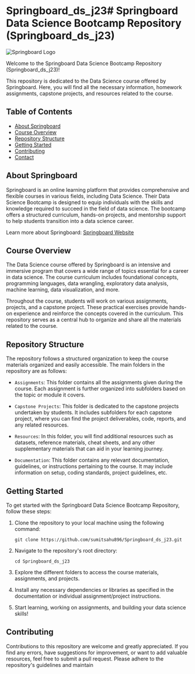 # Springboard_ds_j23# Springboard Data Science Bootcamp Repository (Springboard_ds_j23)

![Springboard Logo](https://github.com/Sumitsahu896/Springboard_ds_j23/assets/11928791/2ed892a8-9cae-4913-b199-7abfe5665409)

Welcome to the Springboard Data Science Bootcamp Repository (Springboard_ds_j23)!

This repository is dedicated to the Data Science course offered by Springboard. Here, you will find all the necessary information, homework assignments, capstone projects, and resources related to the course.

## Table of Contents

- [About Springboard](#about-springboard)
- [Course Overview](#course-overview)
- [Repository Structure](#repository-structure)
- [Getting Started](#getting-started)
- [Contributing](#contributing)
- [Contact](#contact)

## About Springboard

Springboard is an online learning platform that provides comprehensive and flexible courses in various fields, including Data Science. Their Data Science Bootcamp is designed to equip individuals with the skills and knowledge required to succeed in the field of data science. The bootcamp offers a structured curriculum, hands-on projects, and mentorship support to help students transition into a data science career.

Learn more about Springboard: [Springboard Website](https://www.springboard.com/)

## Course Overview

The Data Science course offered by Springboard is an intensive and immersive program that covers a wide range of topics essential for a career in data science. The course curriculum includes foundational concepts, programming languages, data wrangling, exploratory data analysis, machine learning, data visualization, and more.

Throughout the course, students will work on various assignments, projects, and a capstone project. These practical exercises provide hands-on experience and reinforce the concepts covered in the curriculum. This repository serves as a central hub to organize and share all the materials related to the course.

## Repository Structure

The repository follows a structured organization to keep the course materials organized and easily accessible. The main folders in the repository are as follows:

- `Assignments`: This folder contains all the assignments given during the course. Each assignment is further organized into subfolders based on the topic or module it covers.

- `Capstone Projects`: This folder is dedicated to the capstone projects undertaken by students. It includes subfolders for each capstone project, where you can find the project deliverables, code, reports, and any related resources.

- `Resources`: In this folder, you will find additional resources such as datasets, reference materials, cheat sheets, and any other supplementary materials that can aid in your learning journey.

- `Documentation`: This folder contains any relevant documentation, guidelines, or instructions pertaining to the course. It may include information on setup, coding standards, project guidelines, etc.

## Getting Started

To get started with the Springboard Data Science Bootcamp Repository, follow these steps:

1. Clone the repository to your local machine using the following command:

   ```
   git clone https://github.com/sumitsahu896/Springboard_ds_j23.git
   ```

2. Navigate to the repository's root directory:

   ```
   cd Springboard_ds_j23
   ```

3. Explore the different folders to access the course materials, assignments, and projects.

4. Install any necessary dependencies or libraries as specified in the documentation or individual assignment/project instructions.

5. Start learning, working on assignments, and building your data science skills!

## Contributing

Contributions to this repository are welcome and greatly appreciated. If you find any errors, have suggestions for improvement, or want to add valuable resources, feel free to submit a pull request. Please adhere to the repository's guidelines and maintain
